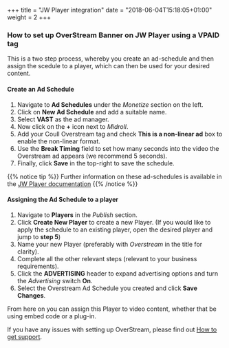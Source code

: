 +++
title = "JW Player integration"
date = "2018-06-04T15:18:05+01:00"
weight = 2
+++

### How to set up OverStream Banner on JW Player using a VPAID tag

This is a two step process, whereby you create an ad-schedule and then assign the scedule to a player, which can then be used for your desired content.

#### Create an Ad Schedule
1. Navigate to **Ad Schedules** under the *Monetize* section on the left.
2. Click on **New Ad Schedule** and add a suitable name.
3. Select **VAST** as the ad manager.
4. Now click on the **+** icon next to *Midroll*.
5. Add your Coull Overstream tag and check **This is a non-linear ad** box to enable the non-linear format.
6. Use the **Break Timing** field to set how many seconds into the video the Overstream ad appears (we recommend 5 seconds).
7. Finally, click **Save** in the top-right to save the schedule.

{{% notice tip %}}
Further information on these ad-schedules is available in the <a href="https://support.jwplayer.com/articles/how-to-schedule-ad-breaks" target="_blank">JW Player documentation</a>
{{% /notice %}}

#### Assigning the Ad Schedule to a player
1. Navigate to **Players** in the *Publish* section.
2. Click **Create New Player** to create a new Player. (If you would like to apply the schedule to an existing player, open the desired player and jump to **step 5**)
3. Name your new Player (preferably with *Overstream* in the title for clarity).
4. Complete all the other relevant steps (relevant to your business requirements).
5. Click the **ADVERTISING** header to expand advertising options and turn the *Advertising* switch **On**.
6. Select the Overstream Ad Schedule you created and click **Save Changes**.

From here on you can assign this Player to video content, whether that be using embed code or a plug-in.

If you have any issues with setting up OverStream, please find out [How to get support](/demand/how-to-get-support/).
